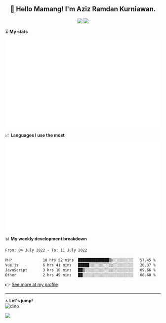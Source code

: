 <h2 align="center">👋 Hello Mamang! I'm Aziz Ramdan Kurniawan.</h2>  
<p align="center">
  <img src="https://komarev.com/ghpvc/?username=azizramdan">
  <img src="https://wakatime.com/badge/user/90056fa0-4c31-4eca-954e-2a3ac05896f9.svg">
</p>
    
⏳ **My stats**  
![](https://raw.githubusercontent.com/azizramdan/github-stats/master/generated/overview.svg#gh-dark-mode-only)

📈 **Languages I use the most**  
![](https://raw.githubusercontent.com/azizramdan/github-stats/master/generated/languages.svg#gh-dark-mode-only)

📊 **My weekly development breakdown**
<!--START_SECTION:waka-->

```text
From: 04 July 2022 - To: 11 July 2022

PHP              18 hrs 52 mins  ██████████████▒░░░░░░░░░░   57.45 %
Vue.js           6 hrs 41 mins   █████░░░░░░░░░░░░░░░░░░░░   20.37 %
JavaScript       3 hrs 10 mins   ██▒░░░░░░░░░░░░░░░░░░░░░░   09.66 %
Other            2 hrs 49 mins   ██░░░░░░░░░░░░░░░░░░░░░░░   08.60 %
```

<!--END_SECTION:waka-->
👉 [See more at my profile](https://wakatime.com/@azizramdan)
***
🔝 **Let's jump!**  
![dino](https://raw.githubusercontent.com/azizramdan/azizramdan/master/dino.gif)  

![](https://hit.yhype.me/github/profile?user_id=27954794)
